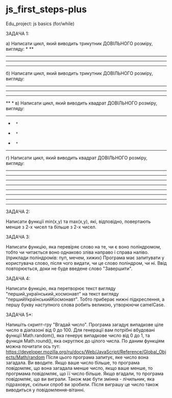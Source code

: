 # js_first_steps-plus
Edu_project: js basics (for/while) 



ЗАДАЧА 1:

а) Написати цикл, який виводить трикутник ДОВІЛЬНОГО розміру, вигляду:
   *
   **
   ***
   ****
   *****
б) Написати цикл, який виводить трикутник ДОВІЛЬНОГО розміру, вигляду:
   *****
   ****
   ***
   **
   *
в) Написати цикл, який виводить квадрат ДОВІЛЬНОГО розміру, вигляду:
   ********
   *      *
   *      *
   *  	  *
   ********
г) Написати цикл, який виводить квадрат ДОВІЛЬНОГО розміру, вигляду:
   ********
   **     *
   * *    *
   *  *   *
   *   *  *
   *    * *
   *     **
   ********
   
ЗАДАЧА 2:

Написати функції min(x,y) та max(x,y), які, відповідно, повертають менше з 2-х чисел та більше з 2-х чисел.

ЗАДАЧА 3:

Написати функцію, яка перевіряє слово на те, чи є воно поліндромом, тобто чи читається воно однаково зліва направо і справа наліво. (приклади поліндромів: пуп, мечем, хижих)
Програма має запитувати у користувача слово, після чого видати, чи це слово поліндром, чи ні. Ввід повторюється, доки не буде введене слово "Завершити".

ЗАДАЧА 4:

Написати функцію, яка перетворює текст вигляду "перший_український_космонавт" на текст вигляду "першийУкраїнськийКосмонавт". Тобто приберає нижні підкреслення, а
першу букву наступного слова робить великою, утворюючи camelCase.

ЗАДАЧА 5*:

Напишіть скрипт-гру "Вгадай число". Програма загадує випадкове ціле число в діапазоні від 0 до 100. Для генерації вам потрібні вбудовані функції Math.random(), 
яка генерує випадкове число від 0 до 1, та функція Math.round(), яка округлює до цілого числа. По даним функціям можна почитати ось тут: https://developer.mozilla.org/ru/docs/Web/JavaScript/Reference/Global_Objects/Math/random
Після цього програма запитує, яке число вона загадала. Ви вводите. Якщо ваше число більше, то програма повідомляє, що вона загадала менше число, якщо ваше менше, то
прогрмама повідомляє, що її число більше. Якщо вгадали, то програма повідомляє, що ви виграли. Також має бути змінна - лічильник, яка підраховує, скільки спроб ви зробили.
Після виграшу це число також виводиться у повідомлення-вітанні.

